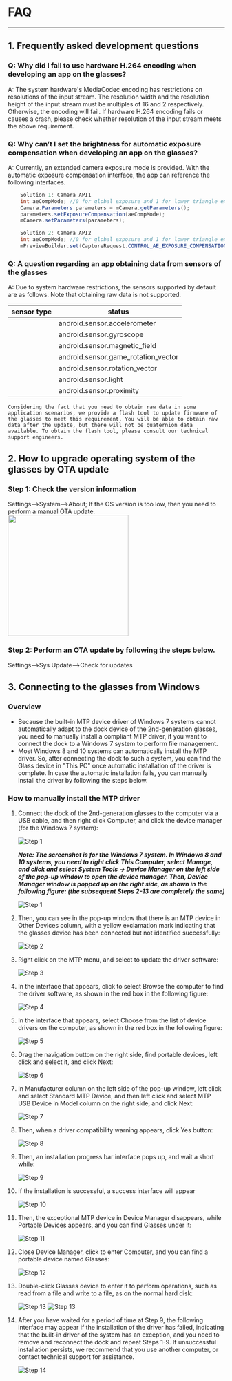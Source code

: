 # FAQ

---------


## 1. Frequently asked development questions

### **Q: Why did I fail to use hardware H.264 encoding when developing an app on the glasses?**

A: The system hardware's MediaCodec encoding has restrictions on resolutions of the input stream. The resolution width and the resolution height of the input stream must be multiples of 16 and 2 respectively. Otherwise, the encoding will fail. If hardware H.264 encoding fails or causes a crash, please check whether resolution of the input stream meets the above requirement.

### **Q: Why can’t I set the brightness for automatic exposure compensation when developing an app on the glasses?**

A: Currently, an extended camera exposure mode is provided. With the automatic exposure compensation interface, the app can reference the following interfaces.

```java
    Solution 1: Camera API1
	int aeCompMode; //0 for global exposure and 1 for lower triangle exposure
	Camera.Parameters parameters = mCamera.getParameters();
	parameters.setExposureCompensation(aeCompMode);
	mCamera.setParameters(parameters);

	Solution 2: Camera API2
	int aeCompMode; //0 for global exposure and 1 for lower triangle exposure
	mPreviewBuilder.set(CaptureRequest.CONTROL_AE_EXPOSURE_COMPENSATION, aeCompMode);

```


### **Q: A question regarding an app obtaining data from sensors of the glasses**

A: Due to system hardware restrictions, the sensors supported by default are as follows. Note that obtaining raw data is not supported.

| sensor type       |  status    |
| ----------------------------------- | ---- |
    | android.sensor.accelerometer | Fail |
    | android.sensor.gyroscope            | Fail |
    | android.sensor.magnetic_field       | Fail |
    | android.sensor.game_rotation_vector | OK |
    | android.sensor.rotation_vector      | OK |
    | android.sensor.light                | OK |
    | android.sensor.proximity            | OK |

	Considering the fact that you need to obtain raw data in some application scenarios, we provide a flash tool to update firmware of the glasses to meet this requirement. You will be able to obtain raw data after the update, but there will not be quaternion data available. To obtain the flash tool, please consult our technical support engineers.






## 2. How to upgrade operating system of the glasses by OTA update

### Step 1: Check the version information
Settings-->System-->About; If the OS version is too low, then you need to perform a manual OTA update.	 
<img width="280" src="images/image001.png">

### Step 2: Perform an OTA update by following the steps below.	 
Settings-->Sys Update-->Check for updates	 
## 3. Connecting to the glasses from Windows

### Overview

* Because the built-in MTP device driver of Windows 7 systems cannot automatically adapt to the dock device of the 2nd-generation glasses, you need to manually install a compliant MTP driver, if you want to connect the dock to a Windows 7 system to perform file management.
* Most Windows 8 and 10 systems can automatically install the MTP driver. So, after connecting the dock to such a system, you can find the Glass device in "This PC" once automatic installation of the driver is complete. In case the automatic installation fails, you can manually install the driver by following the steps below.

### How to manually install the MTP driver

1. Connect the dock of the 2nd-generation glasses to the computer via a USB cable, and then right click Computer, and click the device manager (for the Windows 7 system):

    ![Step 1](images2/1.png "Step 1")

    ***Note: The screenshot is for the Windows 7 system. In Windows 8 and 10 systems, you need to right click This Computer, select Manage, and click and select System Tools -> Device Manager on the left side of the pop-up window to open the device manager. Then, Device Manager window is popped up on the right side, as shown in the following figure: (the subsequent Steps 2-13 are completely the same)***
    
    ![Step 1](images2/2.png "Step 1")

2. Then, you can see in the pop-up window that there is an MTP device in Other Devices column, with a yellow exclamation mark indicating that the glasses device has been connected but not identified successfully:

    ![Step 2](images2/3.png "Step 2")

3. Right click on the MTP menu, and select to update the driver software:

    ![Step 3](images2/4.png "Step 3")

4. In the interface that appears, click to select Browse the computer to find the driver software, as shown in the red box in the following figure:

    ![Step 4](images2/5.png "Step 4")

5. In the interface that appears, select Choose from the list of device drivers on the computer, as shown in the red box in the following figure:

    ![Step 5](images2/6.png "Step 5")

6. Drag the navigation button on the right side, find portable devices, left click and select it, and click Next:

    ![Step 6](images2/7.png "Step 6")
    
7. In Manufacturer column on the left side of the pop-up window, left click and select Standard MTP Device, and then left click and select MTP USB Device in Model column on the right side, and click Next:

    ![Step 7](images2/8.png "Step 7")
    
8. Then, when a driver compatibility warning appears, click Yes button:

    ![Step 8](images2/9.png "Step 8")

9. Then, an installation progress bar interface pops up, and wait a short while:

    ![Step 9](images2/10.png "Step 9")
    
10. If the installation is successful, a success interface will appear

    ![Step 10](images2/11.png "Step 10")
    
11. Then, the exceptional MTP device in Device Manager disappears, while Portable Devices appears, and you can find Glasses under it:

    ![Step 11](images2/12.png "Step 11")
    
12. Close Device Manager, click to enter Computer, and you can find a portable device named Glasses:

    ![Step 12](images2/13.png "Step 12")
    
13. Double-click Glasses device to enter it to perform operations, such as read from a file and write to a file, as on the normal hard disk:

    ![Step 13](images2/14.png "Step 13")
    ![Step 13](images2/15.png "Step 13")
    
14. After you have waited for a period of time at Step 9, the following interface may appear if the installation of the driver has failed, indicating that the built-in driver of the system has an exception, and you need to remove and reconnect the dock and repeat Steps 1-9. If unsuccessful installation persists, we recommend that you use another computer, or contact technical support for assistance.

    ![Step 14](images2/16.png "Step 14")


```

